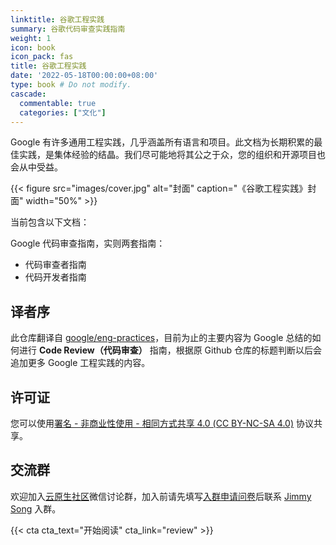 ```yaml
---
linktitle: 谷歌工程实践
summary: 谷歌代码审查实践指南
weight: 1
icon: book
icon_pack: fas
title: 谷歌工程实践
date: '2022-05-18T00:00:00+08:00'
type: book # Do not modify.
cascade:
  commentable: true
  categories: ["文化"]
---
```


Google 有许多通用工程实践，几乎涵盖所有语言和项目。此文档为长期积累的最佳实践，是集体经验的结晶。我们尽可能地将其公之于众，您的组织和开源项目也会从中受益。

{{< figure src="images/cover.jpg" alt="封面" caption="《谷歌工程实践》封面" width="50%" >}}

当前包含以下文档：

Google 代码审查指南，实则两套指南：

- 代码审查者指南
- 代码开发者指南

## 译者序

此仓库翻译自 [google/eng-practices](https://github.com/google/eng-practices)，目前为止的主要内容为 Google 总结的如何进行 **Code Review（代码审查）** 指南，根据原 Github 仓库的标题判断以后会追加更多 Google 工程实践的内容。

## 许可证

您可以使用[署名 - 非商业性使用 - 相同方式共享 4.0 (CC BY-NC-SA 4.0)](https://creativecommons.org/licenses/by-nc-sa/4.0/deed.zh)  协议共享。

## 交流群

欢迎加入[云原生社区](https://cloudnative.to/)微信讨论群，加入前请先填写[入群申请问卷](https://wj.qq.com/s2/5479026/bf82)后联系 [Jimmy Song](https://jimmysong.io/contact/) 入群。

{{< cta cta_text="开始阅读" cta_link="review" >}}

